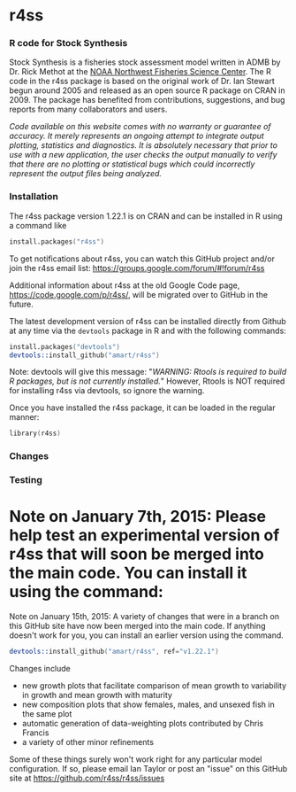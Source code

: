 r4ss
====

### R code for Stock Synthesis

Stock Synthesis is a fisheries stock assessment model written in ADMB by Dr. Rick Methot at the [NOAA Northwest Fisheries Science Center](http://www.nwfsc.noaa.gov/). The R code in the r4ss package is based on the original work of Dr. Ian Stewart begun around 2005 and released as an open source R package on CRAN in 2009. The package has benefited from contributions, suggestions, and bug reports from many collaborators and users.

*Code available on this website comes with no warranty or guarantee of accuracy. It merely represents an ongoing attempt to integrate output plotting, statistics and diagnostics. It is absolutely necessary that prior to use with a new application, the user checks the output manually to verify that there are no plotting or statistical bugs which could incorrectly represent the output files being analyzed.*

### Installation

The r4ss package version 1.22.1 is on CRAN and can be installed in R using a command like

```S
install.packages("r4ss")
```
To get notifications about r4ss, you can watch this GitHub project and/or join the r4ss email list: <https://groups.google.com/forum/#!forum/r4ss>

Additional information about r4ss at the old Google Code page, <https://code.google.com/p/r4ss/>, will be migrated over to GitHub in the future.

The latest development version of r4ss can be installed directly from Github at any time via the `devtools` package in R and with the following commands:

```S
install.packages("devtools")
devtools::install_github("amart/r4ss")
```

Note: devtools will give this message: "*WARNING: Rtools is required to build R packages, but is not currently installed.*" However, Rtools is NOT required for installing r4ss via devtools, so ignore the warning.

Once you have installed the r4ss package, it can be loaded in the regular manner:

```S
library(r4ss)
````

### Changes

### Testing

Note on January 7th, 2015:
Please help test an experimental version of r4ss that will soon be merged into the main code. You can install it using the command:
=======
Note on January 15th, 2015:
A variety of changes that were in a branch on this GitHub site have now been merged into the main code. If anything doesn't work for you, you can install an earlier version using the command.

```S
devtools::install_github("amart/r4ss", ref="v1.22.1")
````

Changes include
* new growth plots that facilitate comparison of mean growth to variability in growth and mean growth with maturity
* new composition plots that show females, males, and unsexed fish in the same plot
* automatic generation of data-weighting plots contributed by Chris Francis
* a variety of other minor refinements

Some of these things surely won't work right for any particular model configuration. If so, please email Ian Taylor or post an "issue" on this GitHub site at https://github.com/r4ss/r4ss/issues
